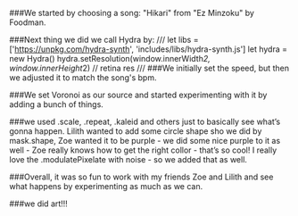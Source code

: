 

###We started by choosing a song: "Hikari" from "Ez Minzoku" by Foodman. 

###Next thing we did we call Hydra by:
///
let libs = ['https://unpkg.com/hydra-synth', 'includes/libs/hydra-synth.js']
let hydra = new Hydra()
hydra.setResolution(window.innerWidth*2, window.innerHeight*2) // retina res
///
###We initially set the speed, but then we adjusted it to match the song's bpm.

###We set Voronoi as our source and started experimenting with it by adding a bunch of things. 

###we used .scale, .repeat, .kaleid and others just to basically see what’s gonna happen. Lilith wanted to add some circle shape sho we did by mask.shape, Zoe wanted it to be purple - we did some nice purple to it as well - Zoe really knows how to get the right collor - that’s so cool! I really love the .modulatePixelate with noise - so we added that as well. 

###Overall, it was so fun to work with my friends Zoe and Lilith and see what happens by experimenting as much as we can. 

###we did art!!!